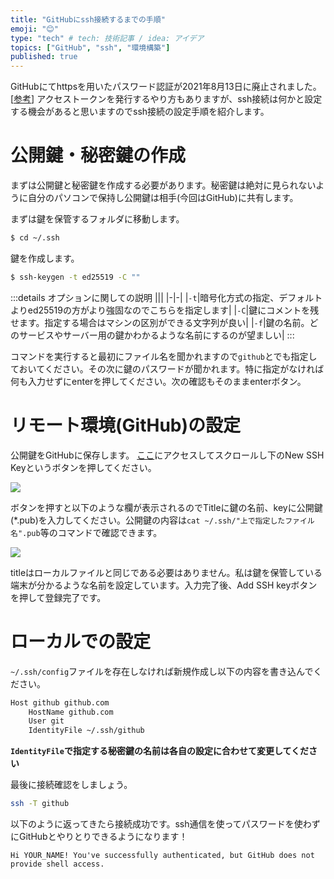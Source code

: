 ```yaml
---
title: "GitHubにssh接続するまでの手順"
emoji: "😊"
type: "tech" # tech: 技術記事 / idea: アイデア
topics: ["GitHub", "ssh", "環境構築"]
published: true
---
```


GitHubにてhttpsを用いたパスワード認証が2021年8月13日に廃止されました。[[参考](https://github.blog/2020-12-15-token-authentication-requirements-for-git-operations/)]
アクセストークンを発行するやり方もありますが、ssh接続は何かと設定する機会があると思いますのでssh接続の設定手順を紹介します。

# 公開鍵・秘密鍵の作成

まずは公開鍵と秘密鍵を作成する必要があります。秘密鍵は絶対に見られないように自分のパソコンで保持し公開鍵は相手(今回はGitHub)に共有します。

まずは鍵を保管するフォルダに移動します。

```bash
$ cd ~/.ssh
```

鍵を作成します。

```bash
$ ssh-keygen -t ed25519 -C ""
```

:::details オプションに関しての説明
|||
|-|-|
|`-t`|暗号化方式の指定、デフォルトよりed25519の方がより強固なのでこちらを指定します|
|`-C`|鍵にコメントを残せます。指定する場合はマシンの区別ができる文字列が良い|
|`-f`|鍵の名前。どのサービスやサーバー用の鍵かわかるような名前にするのが望ましい|
:::

コマンドを実行すると最初にファイル名を聞かれますので`github`とでも指定しておいてください。その次に鍵のパスワードが聞かれます。特に指定がなければ何も入力せずにenterを押してください。次の確認もそのままenterボタン。

# リモート環境(GitHub)の設定

公開鍵をGitHubに保存します。
[ここ](https://github.com/settings/keys)にアクセスしてスクロールし下のNew SSH Keyというボタンを押してください。

![](https://storage.googleapis.com/zenn-user-upload/1c62edca8c6d5d9e6e312343.png)

ボタンを押すと以下のような欄が表示されるのでTitleに鍵の名前、keyに公開鍵(*.pub)を入力してください。公開鍵の内容は`cat ~/.ssh/"上で指定したファイル名".pub`等のコマンドで確認できます。

![](https://storage.googleapis.com/zenn-user-upload/6bcbcc4d904bf00c172b6b2c.png)

titleはローカルファイルと同じである必要はありません。私は鍵を保管している端末が分かるような名前を設定しています。入力完了後、Add SSH keyボタンを押して登録完了です。

# ローカルでの設定

`~/.ssh/config`ファイルを存在しなければ新規作成し以下の内容を書き込んでください。

```bash
Host github github.com
    HostName github.com
    User git
    IdentityFile ~/.ssh/github
```

**`IdentityFile`で指定する秘密鍵の名前は各自の設定に合わせて変更してください**

最後に接続確認をしましょう。

```bash
ssh -T github
```

以下のように返ってきたら接続成功です。ssh通信を使ってパスワードを使わずにGitHubとやりとりできるようになります！

```
Hi YOUR_NAME! You've successfully authenticated, but GitHub does not provide shell access.
```
